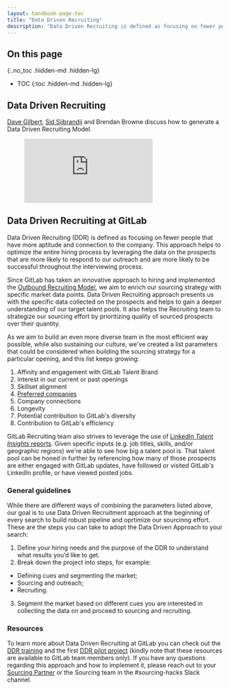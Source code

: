 ```yaml
---
layout: handbook-page-toc
title: "Data Driven Recruiting"
description: "Data Driven Recruiting is defined as focusing on fewer people that have more aptitude and connection to the company."
---
```


## On this page
{:.no_toc .hidden-md .hidden-lg}

- TOC
{:toc .hidden-md .hidden-lg}

## Data Driven Recruiting

[Dave Gilbert](https://about.gitlab.com/company/team/#davegilbert), [Sid Sijbrandij](https://about.gitlab.com/company/team/#sytses) and Brendan Browne discuss how to generate a Data Driven Recruiting Model.

<!-- blank line -->
<figure class="video_container">
  <iframe src="https://www.youtube.com/embed/8qNxeEJimpU" frameborder="0" allowfullscreen="true"> </iframe>
</figure>
<!-- blank line -->

## Data Driven Recruiting at GitLab

Data Driven Recruiting (DDR) is defined as focusing on fewer people that have more aptitude and connection to the company. This approach helps to optimize the entire hiring process by leveraging the data on the prospects that are more likely to respond to our outreach and are more likely to be successful throughout the interviewing process. 

Since GitLab has taken an innovative approach to hiring and implemented the [Outbound Recruiting Model](https://about.gitlab.com/jobs/faq/#gitlabs-outbound-recruiting-model), we aim to enrich our sourcing strategy with specific market data points. Data Driven Recruiting approach presents us with the specific data collected on the prospects and helps to gain a deeper understanding of our target talent pools. It also helps the Recruiting team to strategize our sourcing effort by prioritizing quality of sourced prospects over their quantity.

As we aim to build an even more diverse team in the most efficient way possible, while also sustaining our culture, we've created a list parameters that could be considered when building the sourcing strategy for a particular opening, and this list keeps growing:
1. Affinity and engagement with GitLab Talent Brand
1. Interest in our current or past openings
1. Skillset alignment
1. [Preferred companies](https://about.gitlab.com/handbook/hiring/preferred-companies/)
1. Company connections
1. Longevity
1. Potential contribution to GitLab's diversity
1. Contribution to GitLab's efficiency

GitLab Recruiting team also strives to leverage the use of [LinkedIn *Talent Insights* reports](https://about.gitlab.com/handbook/hiring/recruiting-framework/req-overview/#step-3-complete-kick-off-session-agree-on-priority-level--complete-a-sourcing-session). Given specific inputs (e.g. job titles, skills, and/or geographic regions) we're able to see how big a talent pool is. That talent pool can be honed in further by referencing how many of those prospects are either engaged with GitLab updates, have followed or visited GitLab's LinkedIn profile, or have viewed posted jobs.

### General guidelines
While there are different ways of combining the parameters listed above, our goal is to use Data Driven Recruitment approach at the beginning of every search to build robust pipeline and oprtimize our sourcinng effort. These are the steps you can take to adopt the Data Driven Approach to your search:

1. Define your hiring needs and the purpose of the DDR to understand what results you’d like to get.
1. Break down the project into steps, for example: 
- Defining cues and segmenting the market;
- Sourcing and outreach;
- Recruiting.
3. Segment the market based on different cues you are interested in collecting the data on and proceed to sourcing and recruiting.

### Resources
To learn more about Data Driven Recruiting at GitLab you can check out the [DDR training](https://docs.google.com/presentation/d/1hsjYPtHtwiOEe6eBZvbudnafs3UbpvEU4B8CYspHC6s/edit#) and the first [DDR pilot project](https://gitlab.com/gitlab-com/people-group/recruiting/-/issues/363) (kindly note that these resources are available to GitLab team members only). If you have any questions regarding this approach and how to implement it, please reach out to your [Sourcing Partner](https://about.gitlab.com/handbook/hiring/recruiting-alignment/) or the Sourcing team in the #sourcing-hacks Slack channel.